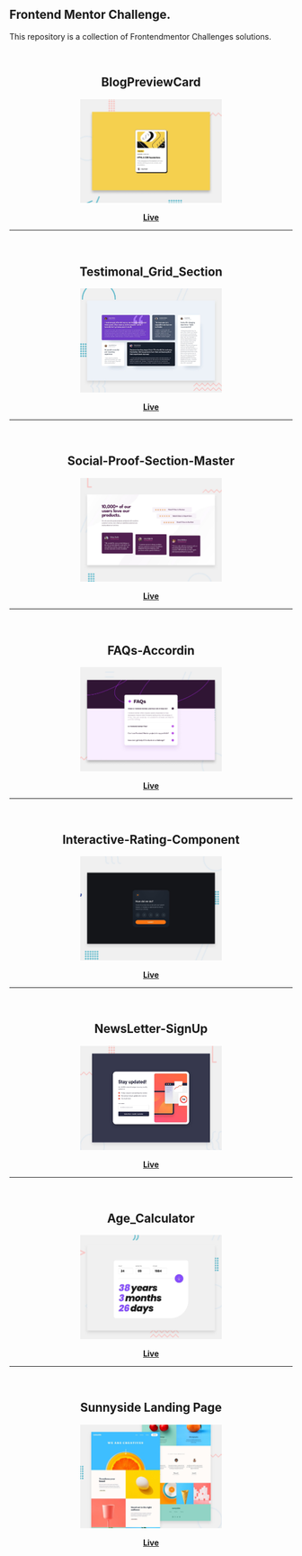 ## Frontend Mentor Challenge.

This repository is a collection of Frontendmentor Challenges solutions.

<br>
<h2 align="center">BlogPreviewCard</h2>
    <div align="center">
       <img alt="project preview" src="https://github.com/Levyathanz/FrontendMentor/blob/main/Blog_Preview-Card/assets/images/desktop-preview.jpg" width="50%" />
    </div> 
    <p align="center">
       <b><a href="https://blogcardfrontendmentor.netlify.app/">Live</a> </b>
    </p>

<hr>
<br>

<h2 align="center">Testimonal_Grid_Section</h2>
    <div align="center">
       <img alt="project preview" src="https://github.com/Levyathanz/FrontendMentor/blob/main/Testimonials-grid-section/assets/images/desktop-preview.jpg" width="50%" />
    </div> 
    <p align="center">
       <b><a href="https://testimonalgridfrontendmentor.netlify.app/">Live</a> </b>
    </p>

<hr>
<br>

<h2 align="center">Social-Proof-Section-Master</h2>
    <div align="center">
      <img alt="project preview" src="https://github.com/Levyathanz/FrontendMentor/blob/main/SocialProof-section/preview-image/desktop-preview.jpg" width="50%" />
    </div> 
    <p align="center">
    <b><a href="https://social-section-frontendmentor.netlify.app/">Live</a></b>
    </p>

<hr>
<br>

<h2 align="center">FAQs-Accordin</h2>
    <div align="center">
       <img alt="project preview" src="https://github.com/Levyathanz/FrontendMentor/blob/main/FAQs-Accordian/assets/images/desktop-preview.jpg" width="50%" />
    </div> 
    <p align="center">
       <b><a href="https://faqs-accordin-frontendmentor.netlify.app/">Live</a> </b>
    </p>

<hr>
<br>

<h2 align="center">Interactive-Rating-Component</h2>
    <div align="center">
       <img alt="project preview" src="https://github.com/Levyathanz/FrontendMentor/blob/main/Interactive-Rating-App/src/assets/desktop-preview.jpg" width="50%" />
    </div> 
    <p align="center">
      <b><a href="https://interactive-rating-frontendmentor-app.netlify.app/">Live</a></b>
    </p>

<hr>
<br>

<h2 align="center">NewsLetter-SignUp</h2>
    <div align="center">
       <img alt="project preview" src="https://github.com/Levyathanz/FrontendMentor/blob/main/NewsLetter-SignUp/src/assets/images/desktop-preview.jpg" width="50%" />
    </div> 
    <p align="center">
      <b><a href="https://newsletter-signup-frontendmentor.netlify.app/">Live</a></b>
    </p>

<hr>
<br>

<h2 align="center">Age_Calculator</h2>
    <div align="center">
       <img alt="project preview" src="https://github.com/Levyathanz/FrontendMentor/blob/main/Age-calculator/Design/desktop-preview.jpg" width="50%" />
    </div> 
    <p align="center">
       <b><a href="https://agecalculator-frontendmentorchallenge.netlify.app/">Live</a></b>
    </p>

<hr>
<br>

<h2 align="center">Sunnyside Landing Page</h2>
    <div align="center">
       <img alt="project preview" src="https://github.com/Levyathanz/FrontendMentor/blob/main/Sunnyside-Landing-Page/src/assets/images/desktop-preview.jpg" width="50%" />
    </div> 
    <p align="center">
       <b><a href="https://sunnyside-landing-page-frontend.netlify.app/">Live</a></b>
    </p>

